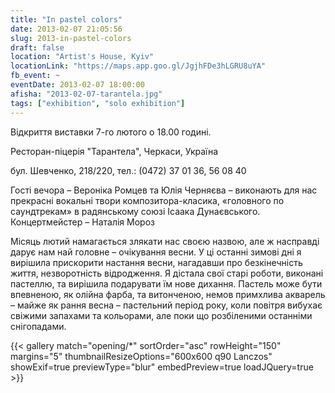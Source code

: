 ```yaml
---
title: "In pastel colors"
date: 2013-02-07 21:05:56
slug: 2013-in-pastel-colors
draft: false
location: "Artist's House, Kyiv"
locationLink: "https://maps.app.goo.gl/JgjhFDe3hLGRU8uYA"
fb_event: ~
eventDate: 2013-02-07 18:00:00
afisha: "2013-02-07-tarantela.jpg"
tags: ["exhibition", "solo exhibition"]
---
```


Відкриття виставки 7-го лютого о 18.00 годині.

Ресторан-піцерія "Тарантела", Черкаси, Україна

бул. Шевченко, 218/220, тел.: (0472) 37 01 36, 56 08 40

Гості вечора – Вероніка Ромцев та Юлія Черняєва – виконають для нас прекрасні вокальні твори композитора-класика, «головного по саундтрекам» в радянському союзі Ісаака Дунаєвського.
Концертмейстер – Наталія Мороз

Місяць лютий намагається злякати нас своєю назвою, але ж насправді дарує нам най головне – очікування весни. У ці останні зимові дні я вирішила прискорити настання весни, нагадавши про безкінечність життя, незворотність відродження. Я дістала свої старі роботи, виконані пастеллю, та вирішила подарувати їм нове дихання. Пастель може бути впевненою, як олійна фарба, та витонченою, немов примхлива акварель – майже як рання весна – пастельний період року, коли повітря вибухає свіжими запахами та кольорами, але поки що розбіленими останніми снігопадами.

{{< gallery match="opening/*" sortOrder="asc" rowHeight="150" margins="5" thumbnailResizeOptions="600x600 q90 Lanczos" showExif=true previewType="blur" embedPreview=true loadJQuery=true >}}
